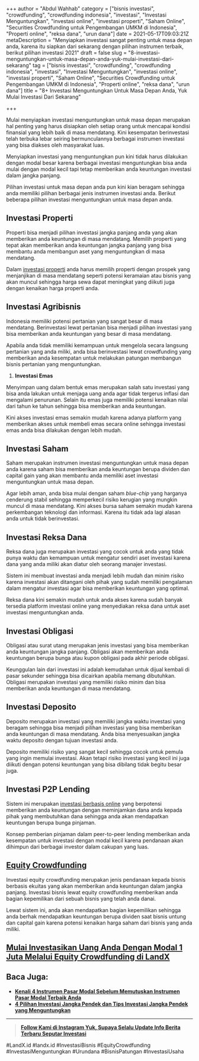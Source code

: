 +++
author = "Abdul Wahhab"
category = ["bisnis investasi", "crowdfunding", "crowdfunding indonesia", "investasi", "Investasi Menguntungkan", "investasi online", "investasi properti", "Saham Online", "Securities Crowdfunding untuk Pengembangan UMKM di Indonesia", "Properti online", "reksa dana", "urun dana"]
date = 2021-05-17T09:03:21Z
metaDescription = "Menyiapkan investasi sangat penting untuk masa depan anda, karena itu siapkan dari sekarang dengan pilihan instrumen terbaik, berikut pilihan investasi 2021"
draft = false
slug = "8-investasi-menguntungkan-untuk-masa-depan-anda-yuk-mulai-investasi-dari-sekarang"
tag = ["bisnis investasi", "crowdfunding", "crowdfunding indonesia", "investasi", "Investasi Menguntungkan", "investasi online", "investasi properti", "Saham Online", "Securities Crowdfunding untuk Pengembangan UMKM di Indonesia", "Properti online", "reksa dana", "urun dana"]
title = "8+ Investasi Menguntungkan Untuk Masa Depan Anda, Yuk Mulai Investasi Dari Sekarang"

+++


Mulai menyiapkan investasi menguntungkan untuk masa depan merupakan hal penting yang harus disiapkan oleh setiap orang untuk mencapai kondisi finansial yang lebih baik di masa mendatang. Kini kesempatan berinvestasi telah terbuka lebar seiring bermunculannya berbagai instrumen investasi yang bisa diakses oleh masyarakat luas.

Menyiapkan investasi yang menguntungkan pun kini tidak harus dilakukan dengan modal besar karena berbagai investasi menguntungkan bisa anda mulai dengan modal kecil tapi tetap memberikan anda keuntungan investasi dalam jangka panjang.

Pilihan investasi untuk masa depan anda pun kini kian beragam sehingga anda memiliki pilihan berbagai jenis instrumen investasi anda. Berikut beberapa pilihan investasi menguntungkan untuk masa depan anda.

## Investasi Properti

Properti bisa menjadi pilihan investasi jangka panjang anda yang akan memberikan anda keuntungan di masa mendatang. Memilih properti yang tepat akan memberikan anda keuntungan jangka panjang yang bisa membantu anda membangun aset yang menguntungkan di masa mendatang.

Dalam [investasi properti](https://landx.id/) anda harus memilih properti dengan prospek yang menjanjikan di masa mendatang seperti potensi keramaian atau bisnis yang akan muncul sehingga harga sewa dapat meningkat yang diikuti juga dengan kenaikan harga properti anda.

## Investasi Agribisnis

Indonesia memiliki potensi pertanian yang sangat besar di masa mendatang. Berinvestasi lewat pertanian bisa menjadi pilihan investasi yang bisa memberikan anda keuntungan yang besar di masa mendatang.

Apabila anda tidak memiliki kemampuan untuk mengelola secara langsung pertanian yang anda miliki, anda bisa berinvestasi lewat crowdfunding yang memberikan anda kesempatan untuk melakukan patungan membangun bisnis pertanian yang menguntungkan.

1. ******Investasi Emas******

Menyimpan uang dalam bentuk emas merupakan salah satu investasi yang bisa anda lakukan untuk menjaga uang anda agar tidak tergerus inflasi dan mengalami penurunan. Selain itu emas juga memiliki potensi kenaikan nilai dari tahun ke tahun sehingga bisa memberikan anda keuntungan.

Kini akses investasi emas semakin mudah karena adanya platform yang memberikan akses untuk membeli emas secara online sehingga investasi emas anda bisa dilakukan dengan lebih mudah.

## Investasi Saham

Saham merupakan instrumen investasi menguntungkan untuk masa depan anda karena saham bisa memberikan anda keuntungan berupa dividen dan capital gain yang akan membantu anda memiliki aset investasi menguntungkan untuk masa depan.

Agar lebih aman, anda bisa mulai dengan saham _blue-chip_ yang harganya cenderung stabil sehingga memperkecil risiko kerugian yang mungkin muncul di masa mendatang. Kini akses bursa saham semakin mudah karena perkembangan teknologi dan informasi. Karena itu tidak ada lagi alasan anda untuk tidak berinvestasi.

## Investasi Reksa Dana

Reksa dana juga merupakan investasi yang cocok untuk anda yang tidak punya waktu dan kemampuan untuk mengatur sendiri aset investasi karena dana yang anda miliki akan diatur oleh seorang manajer investasi.

Sistem ini membuat investasi anda menjadi lebih mudah dan minim risiko karena investasi akan ditangani oleh pihak yang sudah memiliki pengalaman dalam mengatur investasi agar bisa memberikan keuntungan yang optimal.

Reksa dana kini semakin mudah untuk anda akses karena sudah banyak tersedia platform investasi online yang menyediakan reksa dana untuk aset investasi menguntungkan anda.

## Investasi Obligasi

Obligasi atau surat utang merupakan jenis investasi yang bisa memberikan anda keuntungan jangka panjang. Obligasi akan memberikan anda keuntungan berupa bunga atau kupon obligasi pada akhir periode obligasi.

Keunggulan lain dari investasi ini adalah kemudahan untuk dijual kembali di pasar sekunder sehingga bisa dicairkan apabila memang dibutuhkan. Obligasi merupakan investasi yang memiliki risiko minim dan bisa memberikan anda keuntungan di masa mendatang.

## Investasi Deposito

Deposito merupakan investasi yang memiliki jangka waktu investasi yang beragam sehingga bisa menjadi pilihan investasi yang bisa memberikan anda keuntungan di masa mendatang. Anda bisa menyesuaikan jangka waktu deposito dengan tujuan investasi anda.

Deposito memiliki risiko yang sangat kecil sehingga cocok untuk pemula yang ingin memulai investasi. Akan tetapi risiko investasi yang kecil ini juga diikuti dengan potensi keuntungan yang  bisa dibilang tidak begitu besar juga.

## Investasi P2P Lending

Sistem ini merupakan [investasi berbasis online](https://landx.id/) yang berpotensi memberikan anda keuntungan dengan meminjamkan dana anda kepada pihak yang membutuhkan dana sehingga anda akan mendapatkan keuntungan berupa bunga pinjaman.

Konsep pemberian pinjaman dalam peer-to-peer lending memberikan anda kesempatan untuk investasi dengan modal kecil karena pendanaan akan dihimpun dari berbagai investor dalam cakupan yang luas.

## [Equity Crowdfunding](https://landx.id/)

Investasi equity crowdfunding merupakan jenis pendanaan kepada bisnis berbasis ekuitas yang akan memberikan anda keuntungan dalam jangka panjang. Investasi bisnis lewat equity crowdfunding memberikan anda bagian kepemilikan dari sebuah bisnis yang telah anda danai.

Lewat sistem ini, anda akan mendapatkan bagian kepemilikan sehingga anda berhak mendapatkan keuntungan berupa dividen saat bisnis untung dan capital gain karena potensi kenaikan harga saham dari bisnis yang anda miliki.

## [Mulai Investasikan Uang Anda Dengan Modal 1 Juta Melalui Equity Crowdfunding di LandX](https://landx.id/)



## **Baca Juga:**

* **[Kenali 4 Instrumen Pasar Modal Sebelum Memutuskan Instrumen Pasar Modal Terbaik Anda](https://landx.id/blog/kenali-4-instrumen-pasar-modal-sebelum-memutuskan-instrumen-pasar-modal-terbaik-anda/)**
* **[4 Pilihan Investasi Jangka Pendek dan Tips Investasi Jangka Pendek yang Menguntungkan](https://landx.id/blog/4-pilihan-investasi-jangka-pendek-dan-tips-investasi-jangka-pendek-yang-menguntungkan/)**

---

> **[Follow Kami di Instagram Yuk, Supaya Selalu Update Info Berita Terbaru Seputar Investasi](https://www.instagram.com/landx.id/?utm_medium=copy_link)**

‌#LandX.id	#landx.id	#InvestasiBisnis	#EquityCrowdfunding	#InvestasiMenguntungkan	#Urundana	#BisnisPatungan	#InvestasiUsaha

